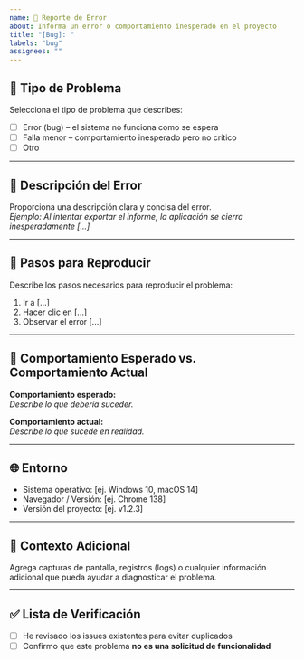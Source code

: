 ```yaml
---
name: 🐞 Reporte de Error
about: Informa un error o comportamiento inesperado en el proyecto
title: "[Bug]: "
labels: "bug"
assignees: ""
---
```


## 🔎 Tipo de Problema
Selecciona el tipo de problema que describes:  
- [ ] Error (bug) – el sistema no funciona como se espera  
- [ ] Falla menor – comportamiento inesperado pero no crítico  
- [ ] Otro  

---

## 📝 Descripción del Error
Proporciona una descripción clara y concisa del error.  
_Ejemplo: Al intentar exportar el informe, la aplicación se cierra inesperadamente [...]_

---

## 🔄 Pasos para Reproducir
Describe los pasos necesarios para reproducir el problema:  
1. Ir a [...]  
2. Hacer clic en [...]  
3. Observar el error [...]  

---

## 📸 Comportamiento Esperado vs. Comportamiento Actual
**Comportamiento esperado:**  
_Describe lo que debería suceder._  

**Comportamiento actual:**  
_Describe lo que sucede en realidad._  

---

## 🌐 Entorno
- Sistema operativo: [ej. Windows 10, macOS 14]  
- Navegador / Versión: [ej. Chrome 138]  
- Versión del proyecto: [ej. v1.2.3]  

---

## 📎 Contexto Adicional
Agrega capturas de pantalla, registros (logs) o cualquier información adicional que pueda ayudar a diagnosticar el problema.  

---

## ✅ Lista de Verificación
- [ ] He revisado los issues existentes para evitar duplicados  
- [ ] Confirmo que este problema **no es una solicitud de funcionalidad**  
